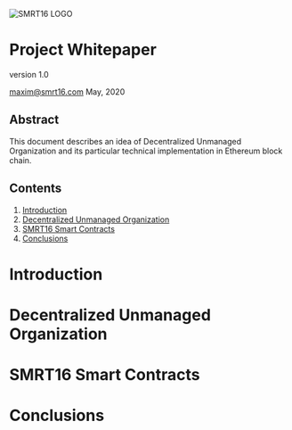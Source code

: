 

![SMRT16 LOGO](https://smrt16.com/assets/img/smrt16-with-text-logo.png)

# Project Whitepaper
 version 1.0

maxim@smrt16.com
May, 2020
## Abstract
This document describes an idea of Decentralized Unmanaged Organization and its particular technical implementation in Ethereum block chain.
## Contents

1. [Introduction](#Introduction)
2. [Decentralized Unmanaged Organization](#Decentralized-Unmanaged-Organization)
3. [SMRT16 Smart Contracts](#SMRT16-Smart-Contracts)
4. [Conclusions](#Conclusions)

# Introduction










# Decentralized Unmanaged Organization











# SMRT16 Smart Contracts












# Conclusions